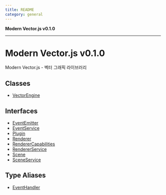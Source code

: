 ```yaml
---
title: README
category: general
---
```


**Modern Vector.js v0.1.0**

***

# Modern Vector.js v0.1.0

Modern Vector.js - 벡터 그래픽 라이브러리

## Classes

- [VectorEngine](classes/VectorEngine.md)

## Interfaces

- [EventEmitter](interfaces/EventEmitter.md)
- [EventService](interfaces/EventService.md)
- [Plugin](interfaces/Plugin.md)
- [Renderer](interfaces/Renderer.md)
- [RendererCapabilities](interfaces/RendererCapabilities.md)
- [RendererService](interfaces/RendererService.md)
- [Scene](interfaces/Scene.md)
- [SceneService](interfaces/SceneService.md)

## Type Aliases

- [EventHandler](type-aliases/EventHandler.md)
